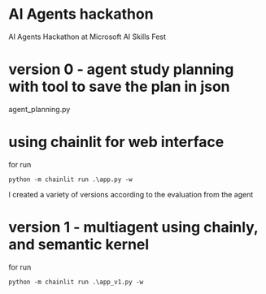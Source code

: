 # AI Agents hackathon
AI Agents Hackathon at Microsoft AI Skills Fest

# version 0 - agent study planning with tool to save the plan in json
agent_planning.py


# using chainlit for web interface
for run 
```
python -m chainlit run .\app.py -w
```

I created a variety of versions according to the evaluation from the agent

# version 1 - multiagent using chainly, and semantic kernel 

for run 
```
python -m chainlit run .\app_v1.py -w
```
